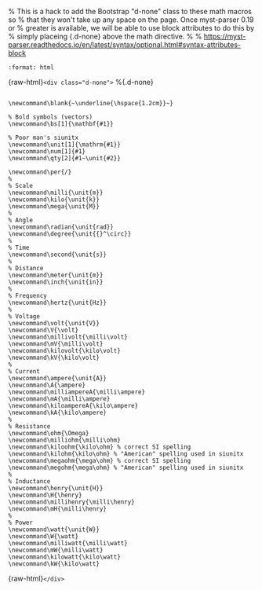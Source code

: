 % This is a hack to add the Bootstrap "d-none" class to these math macros so
% that they won't take up any space on the page. Once myst-parser 0.19 or
% greater is available, we will be able to use block attributes to do this by
% simply placeing {.d-none} above the math directive.
%
% https://myst-parser.readthedocs.io/en/latest/syntax/optional.html#syntax-attributes-block

```{role} raw-html(raw)
:format: html
```
{raw-html}`<div class="d-none">`
%{.d-none}
```{math}

\newcommand\blank{~\underline{\hspace{1.2cm}}~}

% Bold symbols (vectors)
\newcommand\bs[1]{\mathbf{#1}}

% Poor man's siunitx
\newcommand\unit[1]{\mathrm{#1}}
\newcommand\num[1]{#1}
\newcommand\qty[2]{#1~\unit{#2}}

\newcommand\per{/}
%
% Scale
\newcommand\milli{\unit{m}}
\newcommand\kilo{\unit{k}}
\newcommand\mega{\unit{M}}
%
% Angle
\newcommand\radian{\unit{rad}}
\newcommand\degree{\unit{{}^\circ}}
%
% Time
\newcommand\second{\unit{s}}
%
% Distance
\newcommand\meter{\unit{m}}
\newcommand\inch{\unit{in}}
%
% Frequency
\newcommand\hertz{\unit{Hz}}
%
% Voltage
\newcommand\volt{\unit{V}}
\newcommand\V{\volt}
\newcommand\millivolt{\milli\volt}
\newcommand\mV{\milli\volt}
\newcommand\kilovolt{\kilo\volt}
\newcommand\kV{\kilo\volt}
%
% Current
\newcommand\ampere{\unit{A}}
\newcommand\A{\ampere}
\newcommand\milliampereA{\milli\ampere}
\newcommand\mA{\milli\ampere}
\newcommand\kiloampereA{\kilo\ampere}
\newcommand\kA{\kilo\ampere}
%
% Resistance
\newcommand\ohm{\Omega}
\newcommand\milliohm{\milli\ohm}
\newcommand\kiloohm{\kilo\ohm} % correct SI spelling
\newcommand\kilohm{\kilo\ohm} % "American" spelling used in siunitx
\newcommand\megaohm{\mega\ohm} % correct SI spelling
\newcommand\megohm{\mega\ohm} % "American" spelling used in siunitx
%
% Inductance
\newcommand\henry{\unit{H}}
\newcommand\H{\henry}
\newcommand\millihenry{\milli\henry}
\newcommand\mH{\milli\henry}
%
% Power
\newcommand\watt{\unit{W}}
\newcommand\W{\watt}
\newcommand\milliwatt{\milli\watt}
\newcommand\mW{\milli\watt}
\newcommand\kilowatt{\kilo\watt}
\newcommand\kW{\kilo\watt}
```
{raw-html}`</div>`

